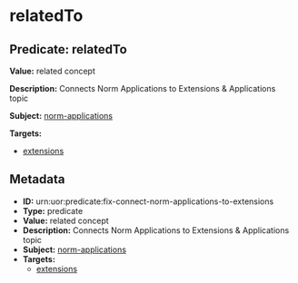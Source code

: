 # relatedTo

## Predicate: relatedTo

**Value:** related concept

**Description:** Connects Norm Applications to Extensions & Applications topic

**Subject:** [norm-applications](../Concepts/norm-applications.md)

**Targets:**

- [extensions](../Concepts/extensions.md)

## Metadata

- **ID:** urn:uor:predicate:fix-connect-norm-applications-to-extensions
- **Type:** predicate
- **Value:** related concept
- **Description:** Connects Norm Applications to Extensions & Applications topic
- **Subject:** [norm-applications](../Concepts/norm-applications.md)
- **Targets:**
  - [extensions](../Concepts/extensions.md)
